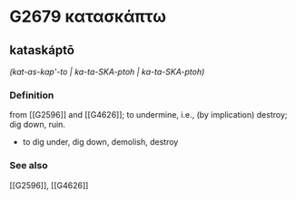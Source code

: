 # G2679 κατασκάπτω

## kataskáptō

_(kat-as-kap'-to | ka-ta-SKA-ptoh | ka-ta-SKA-ptoh)_

### Definition

from [[G2596]] and [[G4626]]; to undermine, i.e., (by implication) destroy; dig down, ruin.

- to dig under, dig down, demolish, destroy

### See also

[[G2596]], [[G4626]]

